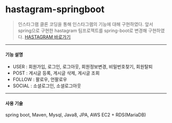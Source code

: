 # hastagram-springboot
> 인스타그램 클론 코딩을 통해 인스타그램의 기능에 대해 구현하였다. 앞서 spring으로 구현한 hastagram 팀프로젝트를 spring-boot로 변경해 구현하였다.
[HASTAGRAM 바로가기](http://ec2-3-35-126-40.ap-northeast-2.compute.amazonaws.com:8080/)

-------
#### 기능 설명
- USER : 회원가입, 로그인, 로그아웃, 회원정보변경, 비밀번호찾기, 회원탈퇴
- POST : 게시글 등록, 게시글 삭제, 게시글 조회
- FOLLOW : 팔로우, 언팔로우
- SOCIAL : 소셜로그인, 소셜로그아웃

------
#### 사용 기술
spring boot, Maven, Mysql, Java8, JPA, AWS EC2 + RDS(MariaDB)

